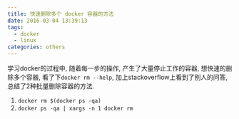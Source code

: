 ```yaml
---
title: 快速删除多个 docker 容器的方法
date: 2016-03-04 13:39:13
tags:
  - docker
  - linux
categories: others
---
```


学习docker的过程中, 随着每一步的操作, 产生了大量停止工作的容器, 想快速的删除多个容器, 看了下`docker rm --help`, 加上stackoverflow上看到了别人的问答, 总结了2种批量删除容器的方法.

1. `docker rm $(docker ps -qa)`
2. `docker ps -qa | xargs -n 1 docker rm`
